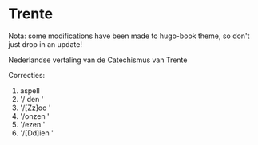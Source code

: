 # Trente

Nota: some modifications have been made to hugo-book theme, so don't just drop in an update!

Nederlandse vertaling van de Catechismus van Trente

Correcties:

1. aspell
2. '/ den '
3. '/[Zz]oo '
4. '/onzen '
5. '/ezen '
6. '/[Dd]ien '

